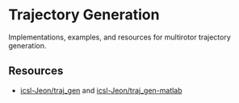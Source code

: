 Trajectory Generation
=====================

Implementations, examples, and resources for multirotor trajectory generation.

## Resources

- [icsl-Jeon/traj_gen](git@github.com:icsl-Jeon/traj_gen.git) and [icsl-Jeon/traj_gen-matlab](git@github.com:icsl-Jeon/traj_gen-matlab.git)

